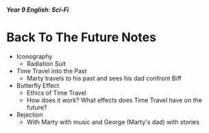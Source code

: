 <head>
  <title>Back To The Future</title>
</head>

##### Year 9 English: Sci-Fi

# Back To The Future Notes 

- Iconography
  - Radiation Suit
- Time Travel into the Past
  - Marty travels to his past and sees his dad confront Biff
- Butterfly Effect
  - Ethics of Time Travel
  - How does it work? What effects does Time Travel have on the future?
- Rejection
  - With Marty with music and George (Marty's dad) with stories
